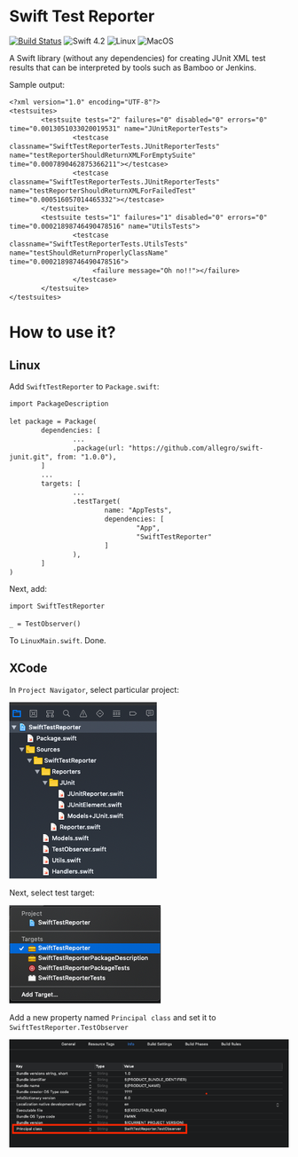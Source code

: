# Swift Test Reporter


[![Build Status](https://travis-ci.org/allegro/swift-junit.svg?branch=master)](https://travis-ci.org/allegro/swift-junit)
![Swift 4.2](https://img.shields.io/badge/swift-4.2-brightgreen.svg)
![Linux](https://img.shields.io/badge/linux-brightgreen.svg)
![MacOS](https://img.shields.io/badge/macos-brightgreen.svg)




A Swift library (without any dependencies) for creating JUnit XML test results that can be interpreted by tools such as Bamboo or Jenkins.

Sample output:

```
<?xml version="1.0" encoding="UTF-8"?>
<testsuites>
        <testsuite tests="2" failures="0" disabled="0" errors="0" time="0.0013051033020019531" name="JUnitReporterTests">
                <testcase classname="SwiftTestReporterTests.JUnitReporterTests" name="testReporterShouldReturnXMLForEmptySuite" time="0.0007890462875366211"></testcase>
                <testcase classname="SwiftTestReporterTests.JUnitReporterTests" name="testReporterShouldReturnXMLForFailedTest" time="0.000516057014465332"></testcase>
        </testsuite>
        <testsuite tests="1" failures="1" disabled="0" errors="0" time="0.00021898746490478516" name="UtilsTests">
                <testcase classname="SwiftTestReporterTests.UtilsTests" name="testShouldReturnProperlyClassName" time="0.00021898746490478516">
	                 <failure message="Oh no!!"></failure>
                </testcase>
        </testsuite>
</testsuites>
```

# How to use it?
## Linux
Add ``SwiftTestReporter`` to ``Package.swift``:

```
import PackageDescription

let package = Package(
        dependencies: [
                ...
                .package(url: "https://github.com/allegro/swift-junit.git", from: "1.0.0"),
        ]
        ...
        targets: [
                ...
                .testTarget(
                        name: "AppTests",
                        dependencies: [
                                "App",
                                "SwiftTestReporter"
                        ]
                ),
        ]
)
```

Next, add:
```
import SwiftTestReporter

_ = TestObserver()
```
To ``LinuxMain.swift``. Done.

## XCode
In ``Project Navigator``, select particular project:

![test](doc/intro-mac-1.png)

Next, select test target:

![test](doc/intro-mac-2.png)

Add a new property named ``Principal class`` and set it to ``SwiftTestReporter.TestObserver``

![test](doc/intro-mac-3.png)
